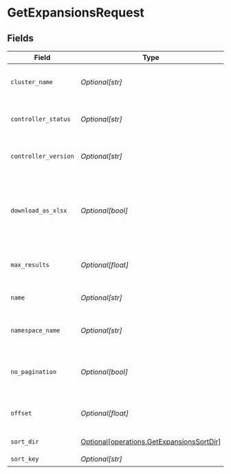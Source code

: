 # GetExpansionsRequest


## Fields

| Field                                                                                            | Type                                                                                             | Required                                                                                         | Description                                                                                      |
| ------------------------------------------------------------------------------------------------ | ------------------------------------------------------------------------------------------------ | ------------------------------------------------------------------------------------------------ | ------------------------------------------------------------------------------------------------ |
| `cluster_name`                                                                                   | *Optional[str]*                                                                                  | :heavy_minus_sign:                                                                               | Filter expansions by cluster name                                                                |
| `controller_status`                                                                              | *Optional[str]*                                                                                  | :heavy_minus_sign:                                                                               | Filter the clusters by controller status                                                         |
| `controller_version`                                                                             | *Optional[str]*                                                                                  | :heavy_minus_sign:                                                                               | Filter the clusters by controller version                                                        |
| `download_as_xlsx`                                                                               | *Optional[bool]*                                                                                 | :heavy_minus_sign:                                                                               | When true, the API will return an xlsx file, and pagination will be ignored                      |
| `max_results`                                                                                    | *Optional[float]*                                                                                | :heavy_minus_sign:                                                                               | The number of entries to return (pagination)                                                     |
| `name`                                                                                           | *Optional[str]*                                                                                  | :heavy_minus_sign:                                                                               | Filter expansions by name                                                                        |
| `namespace_name`                                                                                 | *Optional[str]*                                                                                  | :heavy_minus_sign:                                                                               | Filter expansions by namespace                                                                   |
| `no_pagination`                                                                                  | *Optional[bool]*                                                                                 | :heavy_minus_sign:                                                                               | When true, the pagination params will be ignored                                                 |
| `offset`                                                                                         | *Optional[float]*                                                                                | :heavy_minus_sign:                                                                               | Return entries from this offset (pagination)                                                     |
| `sort_dir`                                                                                       | [Optional[operations.GetExpansionsSortDir]](undefined/models/operations/getexpansionssortdir.md) | :heavy_minus_sign:                                                                               | sorting direction                                                                                |
| `sort_key`                                                                                       | *Optional[str]*                                                                                  | :heavy_check_mark:                                                                               | sort key                                                                                         |